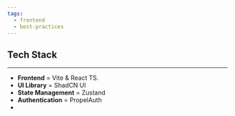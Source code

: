 ```yaml
---
tags:
  - frontend
  - best-practices
---
```

## **Tech Stack**
---
- **Frontend** = Vite & React TS.
- **UI Library** = ShadCN UI
- **State Management** = Zustand
- **Authentication** = PropelAuth
- 